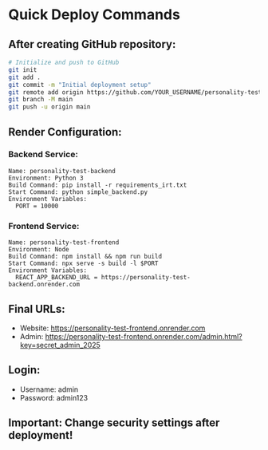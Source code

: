 # Quick Deploy Commands

## After creating GitHub repository:

```bash
# Initialize and push to GitHub
git init
git add .
git commit -m "Initial deployment setup"
git remote add origin https://github.com/YOUR_USERNAME/personality-test.git
git branch -M main
git push -u origin main
```

## Render Configuration:

### Backend Service:
```
Name: personality-test-backend
Environment: Python 3
Build Command: pip install -r requirements_irt.txt
Start Command: python simple_backend.py
Environment Variables:
  PORT = 10000
```

### Frontend Service:
```
Name: personality-test-frontend  
Environment: Node
Build Command: npm install && npm run build
Start Command: npx serve -s build -l $PORT
Environment Variables:
  REACT_APP_BACKEND_URL = https://personality-test-backend.onrender.com
```

## Final URLs:
- Website: https://personality-test-frontend.onrender.com
- Admin: https://personality-test-frontend.onrender.com/admin.html?key=secret_admin_2025

## Login:
- Username: admin
- Password: admin123

## Important: Change security settings after deployment!
